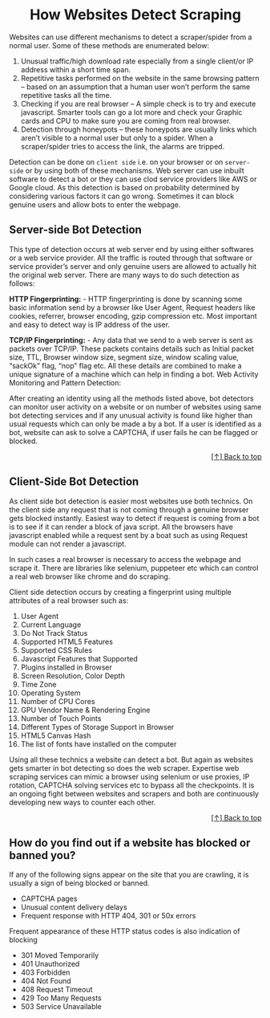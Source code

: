 <div id="top"  align="center">


# How Websites Detect Scraping

</div>


Websites can use different mechanisms to detect a scraper/spider from a normal user. Some of these methods are enumerated below:

1. Unusual traffic/high download rate especially from a single client/or IP address within a short time span.
2. Repetitive tasks performed on the website in the same browsing pattern – based on an assumption that a human user won’t perform the same repetitive tasks all the time.
3. Checking if you are real browser – A simple check is to try and execute javascript. Smarter tools can go a lot more and check your Graphic cards and CPU to make sure you are coming from real browser.
4. Detection through honeypots – these honeypots are usually links which aren’t visible to a normal user but only to a spider. When a scraper/spider tries to access the link, the alarms are tripped.

Detection can be done on `client side` i.e. on your browser or on `server-side` or by using both of these mechanisms. Web server can use inbuilt software to detect a bot or they can use clod service providers like AWS or Google cloud. As this detection is based on probability determined by considering various factors it can go wrong. Sometimes it can block genuine users and allow bots to enter the webpage.
  
## Server-side Bot Detection

This type of detection occurs at web server end by using either softwares or a web service provider. All the traffic is routed through that software or service provider’s server and only genuine users are allowed to actually hit the original web server. There are many ways to do such detection as follows:

**HTTP Fingerprinting:** - HTTP fingerprinting is done by scanning some basic information send by a browser like User Agent, Request headers like cookies, referrer, browser encoding, gzip compression etc. Most important and easy to detect way is IP address of the user.

**TCP/IP Fingerprinting:** - Any data that we send to a web server is sent as packets over TCP/IP. These packets contains details such as Initial packet size, TTL, Browser window size, segment size, window scaling value, “sackOk” flag, “nop” flag etc. All these details are combined to make a unique signature of a machine which can help in finding a bot.
Web Activity Monitoring and Pattern Detection:

After creating an identity using all the methods listed above, bot detectors can monitor user activity on a website or on number of websites using same bot detecting services and if any unusual activity is found like higher than usual requests which can only be made a by a bot. If a user is identified as a bot, website can ask to solve a CAPTCHA, if user fails he can be flagged or blocked.


<div align="right">

[[↑] Back to top](#top)

</div>  


## Client-Side Bot Detection

As client side bot detection is easier most websites use both technics. On the client side any request that is not coming through a genuine browser gets blocked instantly. Easiest way to detect if request is coming from a bot is to see if it can render a block of java script. All the browsers have javascript enabled while a request sent by a boat such as using Request module can not render a javascript.

In such cases a real browser is necessary to access the webpage and scrape it. There are libraries like selenium, puppeteer etc which can control a real web browser like chrome and do scraping.

Client side detection occurs by creating a fingerprint using multiple attributes of a real browser such as:

1. User Agent
2. Current Language
3. Do Not Track Status
4. Supported HTML5 Features
5. Supported CSS Rules
6. Javascript Features that Supported
7. Plugins installed in Browser
8. Screen Resolution, Color Depth
9. Time Zone
10. Operating System
11. Number of CPU Cores
12. GPU Vendor Name & Rendering Engine
13. Number of Touch Points
14. Different Types of Storage Support in Browser
15. HTML5 Canvas Hash
16. The list of fonts have installed on the computer


Using all these technics a website can detect a bot. But again as websites gets smarter in bot detecting so does the web scraper. Expertise web scraping services can mimic a browser using selenium or use proxies, IP rotation, CAPTCHA solving services etc to bypass all the checkpoints. It is an ongoing fight between websites and scrapers and both are continuously developing new ways to counter each other.

<div align="right">

[[↑] Back to top](#top)

</div>  


## How do you find out if a website has blocked or banned you?


If any of the following signs appear on the site that you are crawling, it is usually a sign of being blocked or banned.

- CAPTCHA pages
- Unusual content delivery delays
- Frequent response with HTTP 404, 301 or 50x errors

Frequent appearance of these HTTP status codes is also indication of blocking

- 301 Moved Temporarily
- 401 Unauthorized
- 403 Forbidden
- 404 Not Found
- 408 Request Timeout
- 429 Too Many Requests
- 503 Service Unavailable
